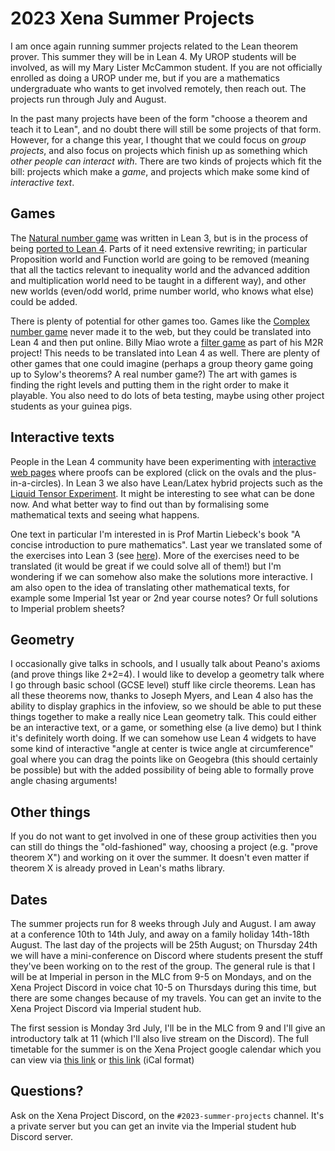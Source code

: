 # 2023 Xena Summer Projects

I am once again running summer projects related to the Lean theorem prover. This summer they will be in Lean 4. My UROP students will be involved, as will my Mary Lister McCammon student. If you are not officially enrolled as doing a UROP under me, but if you are a mathematics undergraduate who wants to get involved remotely, then reach out. The projects run through July and August.

In the past many projects have been of the form "choose a theorem and teach it to Lean", and no doubt there will
still be some projects of that form. However, for a change this year, I thought that we could focus on
*group projects*, and also focus on projects which finish up as something which *other people can interact
with*. There are two kinds of projects which fit the bill: projects which make a *game*, and projects which make
some kind of *interactive text*. 

## Games

The [Natural number game](https://www.ma.imperial.ac.uk/~buzzard/xena/natural_number_game/) was written in Lean 3, but is in 
the process of being [ported to Lean 4](https://adam.math.hhu.de/).
Parts of it need extensive rewriting; in particular Proposition world and Function world are going to be removed (meaning that
all the tactics relevant to inequality world and the advanced addition and multiplication world need to be taught in a different
way), and other new worlds (even/odd world, prime number world, who knows what else) could be added.

There is plenty of potential for other games too. Games like the 
[Complex number game](https://github.com/ImperialCollegeLondon/complex-number-game) never made it to the web,
but they could be translated into Lean 4 and then put online. Billy Miao wrote a [filter game](https://github.com/Biiiilly/filter)
as part of his M2R project! This needs to be translated into Lean 4 as well. There are plenty of other games that
one could imagine (perhaps a group theory game going up to Sylow's theorems? A real number game?) The art with games
is finding the right levels and putting them in the right order to make it playable. You also need to do lots of beta testing, 
maybe using other project students as your guinea pigs.

## Interactive texts

People in the Lean 4 community have been experimenting with 
[interactive web pages](https://www.imo.universite-paris-saclay.fr/~patrick.massot/Examples/ContinuousFrom.html) where
proofs can be explored (click on the ovals and the plus-in-a-circles). In Lean 3 we also have Lean/Latex hybrid projects such as the
[Liquid Tensor Experiment](https://leanprover-community.github.io/liquid/).
It might be interesting to see what can be done now. And what better way to find out than by formalising
some mathematical texts and seeing what happens.

One text in particular I'm interested in is Prof Martin Liebeck's book "A concise introduction to pure mathematics". Last year we 
translated some of the exercises into Lean 3 (see [here](https://github.com/ImperialCollegeLondon/m1fexplained/)). More of the 
exercises need to be translated (it would be great if we could solve all of them!) but I'm wondering if we can somehow also make the
solutions more interactive. I am also open to the idea of translating other mathematical texts, for example some Imperial 1st year 
or 2nd year course notes? Or full solutions to Imperial problem sheets?

## Geometry

I occasionally give talks in schools, and I usually talk about Peano's axioms (and prove things like 2+2=4). I would like to develop
a geometry talk where I go through basic school (GCSE level) stuff like circle theorems. Lean has all these theorems now, thanks to 
Joseph Myers, and Lean 4 also has the ability to display graphics in the infoview, so we should be able to put these things together
to make a really nice Lean geometry talk. This could either be an interactive text, or a game, or something else (a live demo) but I
think it's definitely worth doing. If we can somehow use Lean 4 widgets to have some kind of interactive "angle at center is twice
angle at circumference" goal where you can drag the points like on Geogebra (this should certainly be possible)  but with the added
possibility of being able to formally prove angle chasing arguments!

## Other things

If you do not want to get involved in one of these group activities then you can still do things the "old-fashioned" way, choosing
a project (e.g. "prove theorem X") and working on it over the summer. It doesn't even matter if theorem X is already proved
in Lean's maths library. 

## Dates

The summer projects run for 8 weeks through July and August. I am away at a conference 10th to 14th July, 
and away on a family holiday 14th-18th August. The last day of the projects will be 25th August; on Thursday 24th
we will have a mini-conference on Discord where students present the stuff they've been working on to the rest of the group.
The general rule is that I will be at Imperial in person in the MLC from 9-5 on Mondays, and on the Xena Project Discord in voice
chat 10-5 on Thursdays during this time, but there are some changes because of my travels. You can get an invite to the Xena
Project Discord via Imperial student hub. 

The first session is Monday 3rd July, I'll be in the MLC from 9 and I'll give an introductory talk at 11 (which I'll
also live stream on the Discord). The full timetable for the summer is on the Xena Project google calendar which you
can view via [this link](https://calendar.google.com/calendar/embed?src=l26hcfbgvh1ba0i216mf9l0llk%40group.calendar.google.com&ctz=Europe%2FLondon)
or [this link](https://calendar.google.com/calendar/ical/l26hcfbgvh1ba0i216mf9l0llk%40group.calendar.google.com/public/basic.ics) (iCal format)

## Questions?

Ask on the Xena Project Discord, on the `#2023-summer-projects` channel. It's a private server but you can get an invite via the Imperial student hub Discord server.
